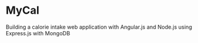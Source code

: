 # MyCal
Building a calorie intake web application with Angular.js and Node.js using Express.js with MongoDB

